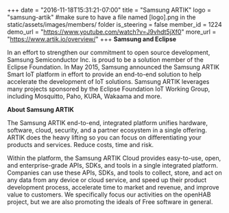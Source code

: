 +++
date = "2016-11-18T15:31:21-07:00"
title = "Samsung ARTIK"
logo = "samsung-artik" #make sure to have a file named [logo].png in the static/assets/images/members/ folder
is_steering = false
member_id = 1224
demo_url = "https://www.youtube.com/watch?v=J9vhdt5jXf0"
more_url = "https://www.artik.io/overview/"
+++
<b>Samsung and Eclipse</b>

In an effort to strengthen our commitment to open source development, Samsung Semiconductor Inc. is proud to be a solution member of the Eclipse Foundation. In May 2015, Samsung announced the Samsung ARTIK Smart IoT platform in effort to provide an end-to-end solution to help accelerate the development of IoT solutions. Samsung ARTIK leverages many projects sponsored by the Eclipse Foundation IoT Working Group, including Mosquitto, Paho, KURA, Wakaama and more.

<b>About Samsung ARTIK</b>

The Samsung ARTIK end-to-end, integrated platform unifies hardware, software, cloud, security, and a partner ecosystem in a single offering. ARTIK does the heavy lifting so you can focus on differentiating your products and services. Reduce costs, time and risk.

Within the platform, the Samsung ARTIK Cloud provides easy-to-use, open, and enterprise-grade APIs, SDKs, and tools in a single integrated platform. Companies can use these APIs, SDKs, and tools to collect, store, and act on any data from any device or cloud service, and speed up their product development process, accelerate time to market and revenue, and improve value to customers.
We specifically focus our activities on the openHAB project, but we are also promoting the ideals of Free software in general.